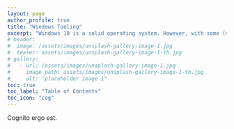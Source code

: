 ```yaml
---
layout: page
author_profile: true
title: "Windows Tooling"
excerpt: "Windows 10 is a solid operating system. However, with some (many) tools it can really shine."
# header:
#  image: /assets/images/unsplash-gallery-image-1.jpg
#  teaser: assets/images/unsplash-gallery-image-1-th.jpg
# gallery:
#   - url: /assets/images/unsplash-gallery-image-1.jpg
#     image_path: assets/images/unsplash-gallery-image-1-th.jpg
#     alt: "placeholder image 1"
toc: true
toc_label: "Table of Contents"
toc_icon: "cog"
---
```


Cognito ergo est.